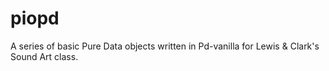 # piopd

A series of basic Pure Data objects written in Pd-vanilla for Lewis & Clark's Sound Art class.
